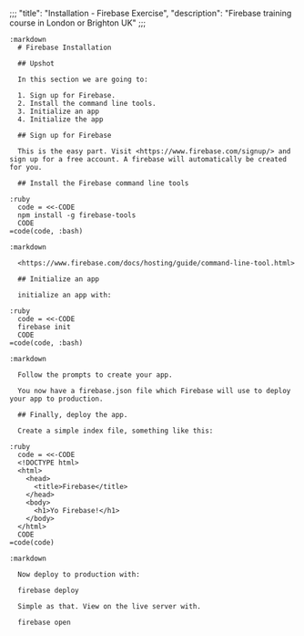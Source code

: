 ;;;
"title": "Installation - Firebase Exercise",
"description": "Firebase training course in London or Brighton UK"
;;;

    :markdown
      # Firebase Installation

      ## Upshot

      In this section we are going to:

      1. Sign up for Firebase.
      2. Install the command line tools.
      3. Initialize an app
      4. Initialize the app

      ## Sign up for Firebase

      This is the easy part. Visit <https://www.firebase.com/signup/> and sign up for a free account. A firebase will automatically be created for you.

      ## Install the Firebase command line tools

    :ruby
      code = <<-CODE
      npm install -g firebase-tools
      CODE
    =code(code, :bash)

    :markdown

      <https://www.firebase.com/docs/hosting/guide/command-line-tool.html>

      ## Initialize an app

      initialize an app with:

    :ruby
      code = <<-CODE
      firebase init
      CODE
    =code(code, :bash)

    :markdown

      Follow the prompts to create your app.

      You now have a firebase.json file which Firebase will use to deploy your app to production.

      ## Finally, deploy the app.

      Create a simple index file, something like this:

    :ruby
      code = <<-CODE
      <!DOCTYPE html>
      <html>
        <head>
          <title>Firebase</title>
        </head>
        <body>
          <h1>Yo Firebase!</h1>
        </body>
      </html>
      CODE
    =code(code)

    :markdown

      Now deploy to production with:

      firebase deploy

      Simple as that. View on the live server with.

      firebase open
